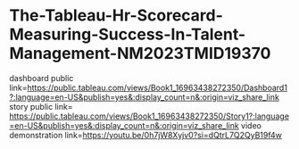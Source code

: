 # The-Tableau-Hr-Scorecard-Measuring-Success-In-Talent-Management-NM2023TMID19370


dashboard public link=https://public.tableau.com/views/Book1_16963438272350/Dashboard1?:language=en-US&publish=yes&:display_count=n&:origin=viz_share_link
story public link= https://public.tableau.com/views/Book1_16963438272350/Story1?:language=en-US&publish=yes&:display_count=n&:origin=viz_share_link
video demonstration link=https://youtu.be/0h7jW8Xyjv0?si=dQtrL7Q2QyB19f4w
